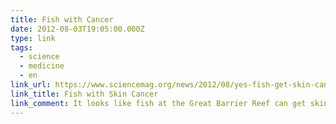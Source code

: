 ```yaml
---
title: Fish with Cancer
date: 2012-08-03T19:05:00.000Z
type: link
tags:
  - science
  - medicine
  - en
link_url: https://www.sciencemag.org/news/2012/08/yes-fish-get-skin-cancer-too
link_title: Fish with Skin Cancer
link_comment: It looks like fish at the Great Barrier Reef can get skin cancer, too. A study finds first evidence of disease in wild populations.
---
```

